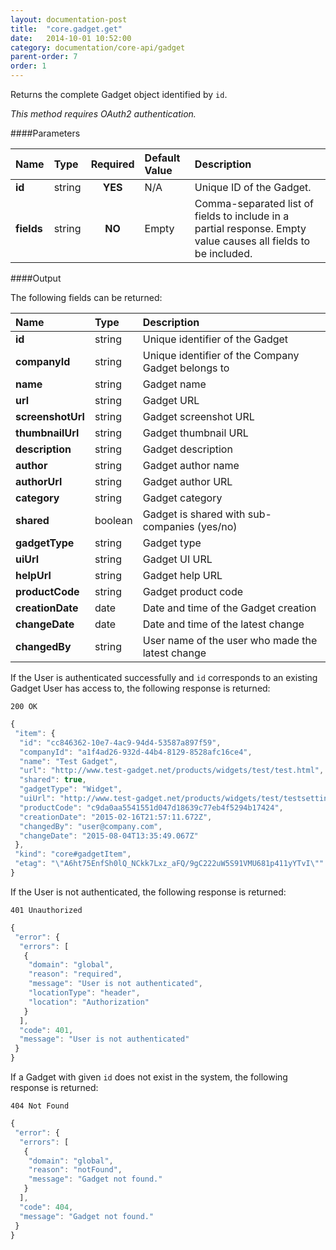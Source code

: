 ```yaml
---
layout: documentation-post
title:  "core.gadget.get"
date:   2014-10-01 10:52:00
category: documentation/core-api/gadget
parent-order: 7
order: 1
---
```


Returns the complete Gadget object identified  by `id`.

*This method requires OAuth2 authentication.*

####Parameters

| Name    | Type   | Required | Default Value | Description |
|:--------|:-------|:--------:|:--------------|:------------|
| **id**  | string |  **YES**  | N/A | Unique ID of the Gadget. |
| **fields**  | string |  **NO**  | Empty | Comma-separated list of fields to include in a partial response. Empty value causes all fields to be included. |

####Output

The following fields can be returned:

| Name    | Type   | Description |
|:--------|:-------|:------------|
| **id**  | string | Unique identifier of the Gadget |
| **companyId**  | string | Unique identifier of the Company Gadget belongs to|
| **name**  | string | Gadget name |
| **url**  | string | Gadget URL |
| **screenshotUrl**  | string | Gadget screenshot URL  |
| **thumbnailUrl**  | string | Gadget thumbnail URL |
| **description**  | string | Gadget description |
| **author**  | string | Gadget author name |
| **authorUrl**  | string | Gadget author URL |
| **category**  | string | Gadget category |
| **shared**  | boolean | Gadget is shared with sub-companies (yes/no) |
| **gadgetType**  | string | Gadget type |
| **uiUrl**  | string | Gadget UI URL |
| **helpUrl**  | string | Gadget help URL |
| **productCode**  | string | Gadget product code |
| **creationDate**  | date | Date and time of the Gadget creation |
| **changeDate**  | date | Date and time of the latest change |
| **changedBy**  | string | User name of the user who made the latest change |


If the User is authenticated successfully and `id` corresponds to an existing Gadget User has access to, the following response is returned:

```200 OK```

```javascript
{
 "item": {
  "id": "cc846362-10e7-4ac9-94d4-53587a897f59",
  "companyId": "a1f4ad26-932d-44b4-8129-8528afc16ce4",
  "name": "Test Gadget",
  "url": "http://www.test-gadget.net/products/widgets/test/test.html",
  "shared": true,
  "gadgetType": "Widget",
  "uiUrl": "http://www.test-gadget.net/products/widgets/test/testsettings.html",
  "productCode": "c9da0aa5541551d047d18639c77eb4f5294b17424",
  "creationDate": "2015-02-16T21:57:11.672Z",
  "changedBy": "user@company.com",
  "changeDate": "2015-08-04T13:35:49.067Z"
 },
 "kind": "core#gadgetItem",
 "etag": "\"A6ht75EnfSh0lQ_NCkk7Lxz_aFQ/9gC222uW5S91VMU681p411yYTvI\""
}
```

If the User is not authenticated, the following response is returned:

```401 Unauthorized```

```javascript
{
 "error": {
  "errors": [
   {
    "domain": "global",
    "reason": "required",
    "message": "User is not authenticated",
    "locationType": "header",
    "location": "Authorization"
   }
  ],
  "code": 401,
  "message": "User is not authenticated"
 }
}
```

If a Gadget with given `id` does not exist in the system, the following response is returned:

```404 Not Found```

```javascript
{
 "error": {
  "errors": [
   {
    "domain": "global",
    "reason": "notFound",
    "message": "Gadget not found."
   }
  ],
  "code": 404,
  "message": "Gadget not found."
 }
}
```
